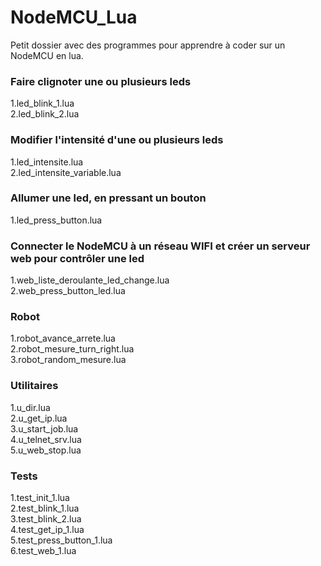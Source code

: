 # NodeMCU_Lua
Petit dossier avec des programmes pour apprendre à coder sur un NodeMCU en lua.

### Faire clignoter une ou plusieurs leds
1.led_blink_1.lua<br>
2.led_blink_2.lua

### Modifier l'intensité d'une ou plusieurs leds
1.led_intensite.lua<br>
2.led_intensite_variable.lua

### Allumer une led, en pressant un bouton
1.led_press_button.lua

### Connecter le NodeMCU à un réseau WIFI et créer un serveur web pour contrôler une led
1.web_liste_deroulante_led_change.lua<br>
2.web_press_button_led.lua

### Robot
1.robot_avance_arrete.lua<br>
2.robot_mesure_turn_right.lua<br>
3.robot_random_mesure.lua

### Utilitaires 
1.u_dir.lua<br>
2.u_get_ip.lua<br>
3.u_start_job.lua<br>
4.u_telnet_srv.lua<br>
5.u_web_stop.lua

### Tests
1.test_init_1.lua<br>
2.test_blink_1.lua<br>
3.test_blink_2.lua<br>
4.test_get_ip_1.lua<br>
5.test_press_button_1.lua<br>
6.test_web_1.lua
